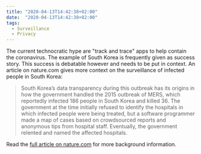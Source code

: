 ```yaml
---
title: "2020-04-13T14:42:38+02:00"
date:  "2020-04-13T14:42:38+02:00"
tags:
  - Surveillance
  - Privacy
---
```


The current technocratic hype are "track and trace" apps to help contain the coronavirus. The example of South Korea is frequently given as success story. This success is debatable however and needs to be put in context. An article on nature.com gives more context on the surveillance of infected people in South Korea:

> South Korea’s data transparency during this outbreak has its origins in how the government handled the 2015 outbreak of MERS, which reportedly infected 186 people in South Korea and killed 36. The government at the time initially refused to identify the hospitals in which infected people were being treated, but a software programmer made a map of cases based on crowdsourced reports and anonymous tips from hospital staff. Eventually, the government relented and named the affected hospitals.

Read the [full article on nature.com](https://web.archive.org/web/20200413124224/https://www.nature.com/articles/d41586-020-00740-y) for more background information.
